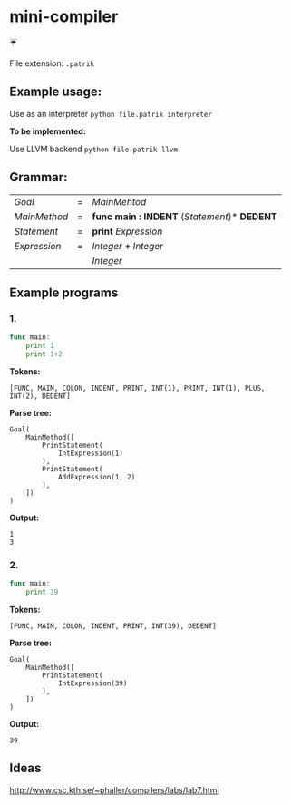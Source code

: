 # mini-compiler
:umbrella:

File extension: `.patrik`

## Example usage:
Use as an interpreter
`python file.patrik interpreter`

__To be implemented:__

Use LLVM backend
`python file.patrik llvm`

## Grammar:

|               |   |                                                              |
|---------------|---|--------------------------------------------------------------|
| _Goal_        | = | _MainMehtod_                                                 |
| _MainMethod_  | = | __func__ __main__ __:__ __INDENT__ (_Statement_)* __DEDENT__  |
| _Statement_   | = | __print__ _Expression_                                       |
| _Expression_  | = | _Integer_ __+__ _Integer_                                    |
|               |   | _Integer_                                                    |

## Example programs

### 1.
```go
func main:
    print 1
    print 1+2
```
__Tokens:__
```
[FUNC, MAIN, COLON, INDENT, PRINT, INT(1), PRINT, INT(1), PLUS, INT(2), DEDENT]
```

__Parse tree:__
```
Goal(
    MainMethod([
        PrintStatement(
            IntExpression(1)
        ),
        PrintStatement(
            AddExpression(1, 2)
        ),
    ])
)
```

__Output:__
```
1
3
```
### 2.
```go
func main:
    print 39
```
__Tokens:__ 
```
[FUNC, MAIN, COLON, INDENT, PRINT, INT(39), DEDENT]
```

__Parse tree:__
```
Goal(
    MainMethod([
        PrintStatement(
            IntExpression(39)
        ),
    ])
)
```

__Output:__
```
39
```

## Ideas
http://www.csc.kth.se/~phaller/compilers/labs/lab7.html
